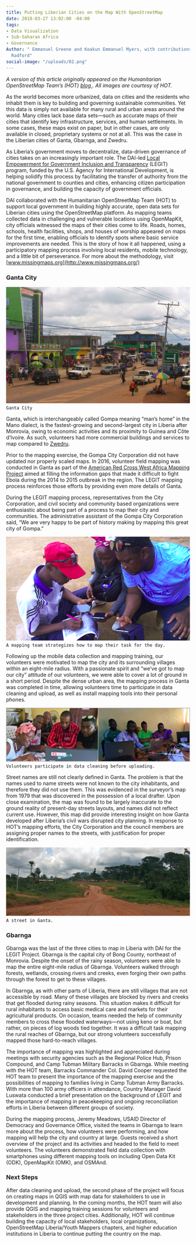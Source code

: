 ```yaml
---
title: Putting Liberian Cities on the Map With OpenStreetMap
date: 2018-03-27 13:02:00 -04:00
tags:
- Data Visualization
- Sub-Saharan Africa
- Governance
Author: " Emmanuel Greene and Koakun Emmanuel Myers, with contributions from Tyler
  Radford"
social-image: "/uploads/02.png"
---
```


*A version of this article originally appeared on the Humanitarian OpenStreetMap Team’s (HOT) [blog ](https://www.hotosm.org/updates/2017-08-07_legit_completes_field_mapping_in_three_cities_in_liberia). All images are courtesy of HOT.* 

As the world becomes more urbanized, data on cities and the residents who inhabit them is key to building and governing sustainable communities. Yet this data is simply not available for many rural and urban areas around the world. Many cities lack base data sets—such as accurate maps of their cities that identify key infrastructure, services, and human settlements. In some cases, these maps exist on paper, but in other cases, are only available in closed, proprietary systems or not at all. This was the case in the Liberian cities of Ganta, Gbarnga, and Zwedru. 

<!--more-->

As Liberia’s government moves to decentralize, data-driven governance of cities takes on an increasingly important role. The DAI-led [Local Empowerment for Government Inclusion and Transparency](https://www.dai.com/our-work/projects/liberia-local-empowerment-government-inclusion-and-transparency-legit) (LEGIT) program, funded by the U.S. Agency for International Development, is helping solidify this process by facilitating the transfer of authority from the national government to counties and cities, enhancing citizen participation in governance, and building the capacity of government officials. 

DAI collaborated with the Humanitarian OpenStreetMap Team (HOT) to support local government in building highly accurate, open data sets for Liberian cities using the OpenStreetMap platform. As mapping teams collected data in challenging and vulnerable locations using OpenMapKit, city officials witnessed the maps of their cities come to life. Roads, homes, schools, health facilities, shops, and houses of worship appeared on maps for the first time, enabling officials to identify spots where basic service improvements are needed. This is the story of how it all happened, using a participatory mapping process involving local residents, mobile technology, and a little bit of perseverance. For more about the methodology, visit [www.missingmaps.org](http://www.missingmaps.org/) 

### Ganta City

![01.png](/uploads/01.png) 
`Ganta City`

Ganta, which is interchangeably called Gompa meaning “man’s home” in the Mano dialect, is the fastest-growing and second-largest city in Liberia after Monrovia, owing to economic activities and its proximity to Guinea and Côte d’Ivoire. As such, volunteers had more commercial buildings and services to map compared to [Zwedru](https://www.hotosm.org/updates/2017-06-05_legit_team_completes_field_mapping_in_zwedru_city).

Prior to the mapping exercise, the Gompa City Corporation did not have updated nor properly scaled maps. In 2016, volunteer field mapping was conducted in Ganta as part of the [American Red Cross West Africa Mapping Project](http://www.missingmaps.org/blog/2017/01/24/west-africa-mapping-hub-end/) aimed at filling the information gaps that made it difficult to fight Ebola during the 2014 to 2015 outbreak in the region. The LEGIT mapping process reinforces those efforts by providing even more details of Ganta.

During the LEGIT mapping process, representatives from the City Corporation, and civil society and community based organizations were enthusiastic about being part of a process to map their city and communities. The administrative assistant of the Gompa City Corporation said, “We are very happy to be part of history making by mapping this great city of Gompa.”

![02.png](/uploads/02.png)
`A mapping team strategizes how to map their task for the day.`

Following up the mobile data collection and mapping training, our volunteers were motivated to map the city and its surrounding villages within an eight-mile radius. With a passionate spirit and “we’ve got to map our city” attitude of our volunteers, we were able to cover a lot of ground in a short period. Despite the dense urban area, the mapping process in Ganta was completed in time, allowing volunteers time to participate in data cleaning and upload, as well as install mapping tools into their personal phones. 

![03.png](/uploads/03.png)
`Volunteers participate in data cleaning before uploading.`

Street names are still not clearly defined in Ganta. The problem is that the names used to name streets were not known to the city inhabitants, and therefore they did not use them. This was evidenced in the surveyor’s map from 1979 that was discovered in the possession of a local drafter. Upon close examination, the map was found to be largely inaccurate to the ground reality of present-day streets layouts, and names did not reflect current use. However, this map did provide interesting insight on how Ganta developed after Liberia’s civil wars disrupted city planning. In response to HOT’s mapping efforts, the City Corporation and the council members are assigning proper names to the streets, with justification for proper identification.

![04-436838.jpg](/uploads/04-436838.jpg)
`A street in Ganta.`

### Gbarnga

Gbarnga was the last of the three cities to map in Liberia with DAI for the LEGIT Project. Gbarnga is the capital city of Bong County, northeast of Monrovia. Despite the onset of the rainy season, volunteers were able to map the entire eight-mile radius of Gbarnga. Volunteers walked through forests, wetlands, crossing rivers and creeks, even forging their own paths through the forest to get to these villages.

In Gbarnga, as with other parts of Liberia, there are still villages that are not accessible by road. Many of these villages are blocked by rivers and creeks that get flooded during rainy seasons. This situation makes it difficult for rural inhabitants to access basic medical care and markets for their agricultural products. On occasion, teams needed the help of community members to cross these flooded waterways—not using keno or boat, but rather, on pieces of log woods tied together. It was a difficult task mapping the rural reaches of Gbarnga, but our strong volunteers successfully mapped those hard-to-reach villages.

The importance of mapping was highlighted and appreciated during meetings with security agencies such as the Regional Police Hub, Prison Compound, and Camp Tubman Military Barracks in Gbarnga. While meeting with the HOT team, Barracks Commander Col. David Cooper requested the HOT team to present the importance of the mapping exercise and the possibilities of mapping to families living in Camp Tubman Army Barracks. With more than 100 army officers in attendance, Country Manager David Luswata conducted a brief presentation on the background of LEGIT and the importance of mapping in peacekeeping and ongoing reconciliation efforts in Liberia between different groups of society. 

During the mapping process, Jeremy Meadows, USAID Director of Democracy and Governance Office, visited the teams in Gbarnga to learn more about the process, how volunteers were performing, and how mapping will help the city and country at large. Guests received a short overview of the project and its activities and headed to the field to meet volunteers. The volunteers demonstrated field data collection with smartphones using different mapping tools on including Open Data Kit (ODK), OpenMapKit (OMK), and OSMAnd. 

### Next Steps

After data cleaning and upload, the second phase of the project will focus on creating maps in QGIS with map data for stakeholders to use in development and planning. In the coming months, the HOT team will also provide QGIS and mapping training sessions for volunteers and stakeholders in the three project cities. Additionally, HOT will continue building the capacity of local stakeholders, local organizations, OpenStreetMap Liberia/Youth Mappers chapters, and higher education institutions in Liberia to continue putting the country on the map.